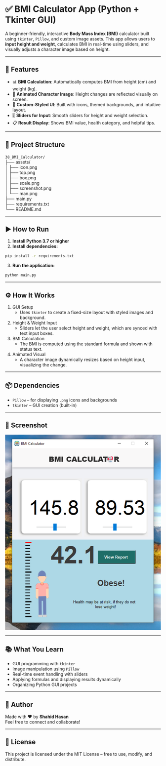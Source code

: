 # ✅ BMI Calculator App (Python + Tkinter GUI)

A beginner-friendly, interactive **Body Mass Index (BMI)** calculator built using `tkinter`, `Pillow`, and custom image assets. This app allows users to **input height and weight**, calculates BMI in real-time using sliders, and visually adjusts a character image based on height.

---

## 📌 Features

- 📊 **BMI Calculation**: Automatically computes BMI from height (cm) and weight (kg).
- 🧍 **Animated Character Image**: Height changes are reflected visually on screen.
- 🎨 **Custom-Styled UI**: Built with icons, themed backgrounds, and intuitive layout.
- 🎚️ **Sliders for Input**: Smooth sliders for height and weight selection.
- 📋 **Result Display**: Shows BMI value, health category, and helpful tips.

---

## 📂 Project Structure

`38_BMI_Calculator/`  
├── assets/  
│   ├── icon.png  
│   ├── top.png  
│   ├── box.png  
│   ├── scale.png  
│   ├── screenshot.png  
│   └── man.png  
├── main.py  
├── requirements.txt  
└── README.md  

---

## ▶️ How to Run

1. **Install Python 3.7 or higher**
2. **Install dependencies:**

```bash
pip install -r requirements.txt
```
3. **Run the application:**

```bash
python main.py
```

---

## ⚙️ How It Works

1. GUI Setup
    - Uses `tkinter` to create a fixed-size layout with styled images and background.
2. Height & Weight Input
    - Sliders let the user select height and weight, which are synced with text input boxes.
3. BMI Calculation
    - The BMI is computed using the standard formula and shown with status text.
4. Animated Visual
    - A character image dynamically resizes based on height input, visualizing the change.

---

## 📦 Dependencies

- `Pillow` – for displaying `.png` icons and backgrounds
- `tkinter` – GUI creation (built-in)

---

## 📸 Screenshot

![BMI Calculator](assets/screenshot.png)

---

## 📚 What You Learn

- GUI programming with `tkinter`
- Image manipulation using `Pillow`
- Real-time event handling with sliders
- Applying formulas and displaying results dynamically
- Organizing Python GUI projects

---

## 👤 Author

Made with ❤️ by **Shahid Hasan**  
Feel free to connect and collaborate!

---

## 📄 License

This project is licensed under the MIT License – free to use, modify, and distribute.